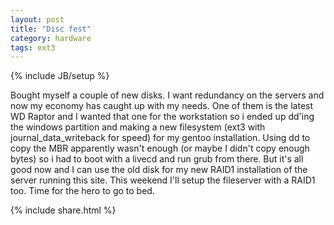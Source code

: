 ```yaml
---
layout: post
title: "Disc fest"
category: hardware
tags: ext3
---
```

{% include JB/setup %}

Bought myself a couple of new disks. I want redundancy on the servers and now my economy has caught up with my needs. One of them is
the latest WD Raptor and I wanted that one for the workstation so i ended up dd'ing the windows partition and making a new
filesystem (ext3 with journal_data_writeback for speed) for my gentoo installation. Using dd to copy the MBR apparently wasn't
enough (or maybe I didn't copy enough bytes) so i had to boot with a livecd and run grub from there. But it's all good now and I can
use the old disk for my new RAID1 installation of the server running this site. This weekend I'll setup the fileserver with a RAID1
too.
Time for the hero to go to bed.   

{% include share.html %}
